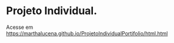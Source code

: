 # Projeto Individual.

Acesse em https://marthalucena.github.io/ProjetoIndividualPortifolio/html.html
